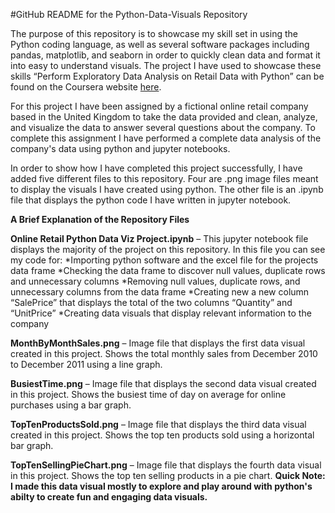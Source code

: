 #GitHub README for the Python-Data-Visuals Repository

The purpose of this repository is to showcase my skill set in using the Python coding language, as well as several software packages including pandas, matplotlib, and seaborn in order to quickly clean data and format it into easy to understand visuals. The project I have used to showcase these skills “Perform Exploratory Data Analysis on Retail Data with Python” can be found on the Coursera website [here](https://www.coursera.org/projects/perform-exploratory-data-analysis-on-retail-data-with-python).

For this project I have been assigned by a fictional online retail company based in the United Kingdom to take the data provided and clean, analyze, and visualize the data to answer several questions about the company. To complete this assignment I have performed a complete data analysis of the company's data using python and jupyter notebooks.

In order to show how I have completed this project successfully, I have added five different files to this repository. Four are .png image files meant to display the visuals I have created using python. The other file is an .ipynb file that displays the python code I have written in jupyter notebook.

**__A Brief Explanation of the Repository Files__**

**Online Retail Python Data Viz Project.ipynb** – This jupyter notebook file displays the majority of the project on this repository. In this file you can see my code for:
*Importing python software and the excel file for the projects data frame
*Checking the data frame to discover null values, duplicate rows and unnecessary columns
*Removing null values, duplicate rows, and unnecessary columns from the data frame
*Creating new a new column “SalePrice” that displays the total of the two columns “Quantity” and “UnitPrice”
*Creating data visuals that display relevant information to the company

**MonthByMonthSales.png** – Image file that displays the first data visual created in this project. Shows the total monthly sales from December 2010 to December 2011 using a line graph.

**BusiestTime.png** – Image file that displays the second data visual created in this project. Shows the busiest time of day on average for online purchases using a bar graph.

**TopTenProductsSold.png** – Image file that displays the third data visual created in this project. Shows the top ten products sold using a horizontal bar graph.

**TopTenSellingPieChart.png** – Image file that displays the fourth data visual in this project. Shows the top ten selling products in a pie chart. __Quick Note: I made this data visual mostly to explore and play around with python's abilty to create fun and engaging data visuals.__
